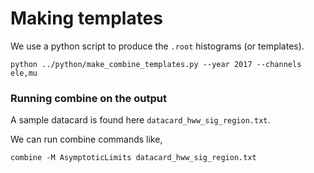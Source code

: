 # Making templates

We use a python script to produce the `.root` histograms (or templates).
```
python ../python/make_combine_templates.py --year 2017 --channels ele,mu
```

### Running combine on the output

A sample datacard is found here `datacard_hww_sig_region.txt`.

We can run combine commands like,

```
combine -M AsymptoticLimits datacard_hww_sig_region.txt
```
